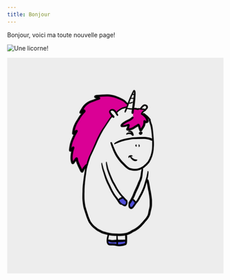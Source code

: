 ```yaml
---
title: Bonjour
---
```

Bonjour, voici ma toute nouvelle page!

![Une licorne!](https://picto-dico.fr/wp-content/uploads/2020/04/Licorne.jpg)

![Une 2ème licorne](https://github.com/marc-bouvier-sandbox/test-website-repo-3796/blob/main/images/Licorne.jpg?raw=true)
